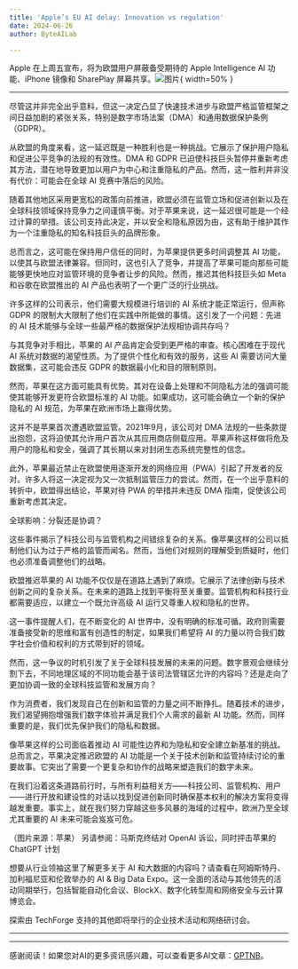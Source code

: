 ```yaml
---
title: 'Apple’s EU AI delay: Innovation vs regulation'
date: 2024-06-26
author: ByteAILab

---
```


Apple 在上周五宣布，将为欧盟用户屏蔽备受期待的 Apple Intelligence AI 功能、iPhone 镜像和 SharePlay 屏幕共享。![图片](https://www.artificialintelligence-news.com/wp-content/uploads/sites/9/2024/06/Apple-WWDC24-event-photos-developers-watch-keynote-240610_big.jpg.large_2x.jpg){ width=50% }

---
尽管这并非完全出乎意料，但这一决定凸显了快速技术进步与欧盟严格监管框架之间日益加剧的紧张关系，特别是数字市场法案（DMA）和通用数据保护条例（GDPR）。

从欧盟的角度来看，这一延迟既是一种胜利也是一种挑战。它展示了保护用户隐私和促进公平竞争的法规的有效性。DMA 和 GDPR 已迫使科技巨头暂停并重新考虑其方法，潜在地导致更加以用户为中心和注重隐私的产品。然而，这一胜利并非没有代价：可能会在全球 AI 竞赛中落后的风险。

随着其他地区采用更宽松的政策向前推进，欧盟必须在监管立场和促进创新以及在全球科技领域保持竞争力之间谨慎平衡。对于苹果来说，这一延迟很可能是一个经过计算的举措。该公司支持此决定，并以安全和隐私原因为由，这有助于维护其作为一个注重隐私的知名科技巨头的品牌形象。

总而言之，这可能在保持用户信任的同时，为苹果提供更多时间调整其 AI 功能，以使其与欧盟法律兼容。但同时，这也引入了竞争，并提高了苹果可能向那些可能能够更快地应对监管环境的竞争者让步的风险。然而，推迟其他科技巨头如 Meta 和谷歌在欧盟推出的 AI 产品也表明了一个更广泛的行业挑战。

许多这样的公司表示，他们需要大规模进行培训的 AI 系统才能正常运行，但声称 GDPR 的限制大大限制了他们在实践中所能做的事情。这引发了一个问题：先进的 AI 技术能够与全球一些最严格的数据保护法规相协调共存吗？

与其竞争对手相比，苹果的 AI 产品肯定会受到更严格的审查。核心困难在于现代 AI 系统对数据的渴望性质。为了提供个性化和有效的服务，这些 AI 需要访问大量数据集，这可能会违反 GDPR 的数据最小化和目的限制原则。

然而，苹果在这方面可能具有优势。其对在设备上处理和不同隐私方法的强调可能使其能够开发更符合欧盟标准的 AI 功能。如果成功，这可能会确立一个新的保护隐私的 AI 规范，为苹果在欧洲市场上赢得优势。

这并不是苹果首次遭遇欧盟监管。2021年9月，该公司对 DMA 法规的一些条款提出抱怨，这将迫使其允许用户首次从其应用商店侧载应用。苹果声称这样做将危及用户的隐私和安全，强调了其长期以来对封闭生态系统完整性的信念。

此外，苹果最近禁止在欧盟使用逐渐开发的网络应用（PWA）引起了开发者的反对。许多人将这一决定视为又一次抵制监管压力的尝试。然而，在一个出乎意料的转折中，欧盟得出结论，苹果对待 PWA 的举措并未违反 DMA 指南，促使该公司重新考虑其决定。

全球影响：分裂还是协调？

这些事件揭示了科技公司与监管机构之间错综复杂的关系。像苹果这样的公司以抵制他们认为过于严格的监管而闻名。然而，当他们对规则的理解受到质疑时，他们也必须准备调整他们的战略。

欧盟推迟苹果的 AI 功能不仅仅是在道路上遇到了麻烦。它展示了法律创新与技术创新之间的复杂关系。在未来的道路上找到平衡将至关重要。监管机构和科技行业都需要适应，以建立一个既允许高级 AI 运行又尊重人权和隐私的世界。

这一事件提醒人们，在不断变化的 AI 世界中，没有明确的标准可循。政府则需要准备接受新的思维和富有创造性的制定，如果我们希望将 AI 的力量以符合我们数字社会价值和权利的方式带到好的领域。

然而，这一争议的时机引发了关于全球科技发展的未来的问题。数字景观会继续分割下去，不同地理区域的不同功能会基于该司法管辖区允许的内容吗？还是走向了更加协调一致的全球科技监管和发展方向？

作为消费者，我们发现自己在创新和监管的力量之间不断挣扎。随着技术的进步，我们渴望拥抱增强我们数字体验并满足我们个人需求的最新 AI 功能。然而，同样重要的是，我们优先保护我们的隐私和数据。

像苹果这样的公司面临着推动 AI 可能性边界和为隐私和安全建立新基准的挑战。总而言之，苹果决定推迟欧盟的 AI 功能是一个关于技术创新和监管持续讨论的重要故事。它突出了需要一个更复杂和协作的战略来塑造我们的数字未来。

在我们沿着这条道路前行时，与所有利益相关方——科技公司、监管机构、用户——进行开放和建设性的对话以找到促进创新同时确保基本权利的解决方案将变得越发重要。事实上，就在我们努力穿越这些多风暴的海域的过程中，欧洲乃至全球尤其重要的 AI 未来可能会岌岌可危。

（图片来源：苹果）
另请参阅：马斯克终结对 OpenAI 诉讼，同时抨击苹果的 ChatGPT 计划

想要从行业领袖这里了解更多关于 AI 和大数据的内容吗？请查看在阿姆斯特丹、加利福尼亚和伦敦举办的 AI & Big Data Expo。这一全面的活动与其他领先的活动同期举行，包括智能自动化会议、BlockX、数字化转型周和网络安全与云计算博览会。

探索由 TechForge 支持的其他即将举行的企业技术活动和网络研讨会。

---
---
感谢阅读！如果您对AI的更多资讯感兴趣，可以查看更多AI文章：[GPTNB](https://gptnb.com)。
